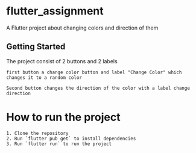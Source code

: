 # flutter_assignment

A Flutter project about changing colors and direction of them

## Getting Started

  The project consist of 2 buttons and 2 labels

    first button a change color button and label "Change Color" which changes it to a random color

    Second button changes the direction of the color with a label change direction

# How to run the project

    1. Clone the repository
    2. Run `flutter pub get` to install dependencies
    3. Run `flutter run` to run the project
